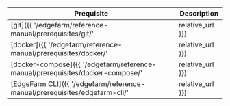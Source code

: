 | Prequisite                                                                     | Description      |
| ------------------------------------------------------------------------------ | ---------------- |
| [git]({{ '/edgefarm/reference-manual/prerequisites/git/'                       | relative_url }}) | Used in tutorials to get EdgeFarm repositories from github            |
| [docker]({{ '/edgefarm/reference-manual/prerequisites/docker/'                 | relative_url }}) | Required to build application container or run the `train simulator`  |
| [docker-compose]({{ '/edgefarm/reference-manual/prerequisites/docker-compose/' | relative_url }}) | Required to run the `train simulator`                                 |
| [EdgeFarm CLI]({{ '/edgefarm/reference-manual/prerequisites/edgefarm-cli/'     | relative_url }}) | Use EdgeFarm.devices, EdgeFarm.applications and EdgeFarm.data via cli |
